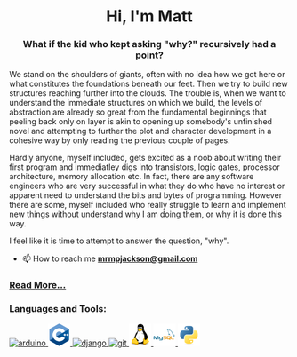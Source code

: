 <h1 align="center">Hi, I'm Matt</h1>
<h3 align="center">What if the kid who kept asking "why?" recursively had a point?</h3>

We stand on the shoulders of giants, often with no idea how we got here or what constitutes the foundations beneath our feet. Then we try to build new structures reaching further into the clouds.
The trouble is, when we want to understand the immediate structures on which we build, the levels of abstraction are already so great from the fundamental beginnings that peeling back only on layer is akin to opening up somebody's unfinished novel and attempting to further the plot and character development in a cohesive way by only reading the previous couple of pages. 

Hardly anyone, myself included, gets excited as a noob about writing their first program and immediatley digs into transistors, logic gates, processor architecture, memory allocation etc. In fact, there are any software engineers who are very successful in what they do who have no interest or apparent need to understand the bits and bytes of programming. However there are some, myself included who really struggle to learn and implement new things without understand why I am doing them, or why it is done this way.

I feel like it is time to attempt to answer the question, "why".

- 📫 How to reach me **mrmpjackson@gmail.com**

<h3 align="left"><a href="https://thetechtunist.blogspot.com/">Read More...</a></h3>
<p align="left">
</p>

<h3 align="left">Languages and Tools:</h3>
<p align="left"> <a href="https://www.arduino.cc/" target="_blank" rel="noreferrer"> <img src="https://cdn.worldvectorlogo.com/logos/arduino-1.svg" alt="arduino" width="40" height="40"/> </a> <a href="https://www.w3schools.com/cpp/" target="_blank" rel="noreferrer"> <img src="https://raw.githubusercontent.com/devicons/devicon/master/icons/cplusplus/cplusplus-original.svg" alt="cplusplus" width="40" height="40"/> </a> <a href="https://www.djangoproject.com/" target="_blank" rel="noreferrer"> <img src="https://cdn.worldvectorlogo.com/logos/django.svg" alt="django" width="40" height="40"/> </a>  <a href="https://git-scm.com/" target="_blank" rel="noreferrer"> <img src="https://www.vectorlogo.zone/logos/git-scm/git-scm-icon.svg" alt="git" width="40" height="40"/> </a> <a href="https://www.linux.org/" target="_blank" rel="noreferrer"> <img src="https://raw.githubusercontent.com/devicons/devicon/master/icons/linux/linux-original.svg" alt="linux" width="40" height="40"/> </a> <a href="https://www.mysql.com/" target="_blank" rel="noreferrer"> <img src="https://raw.githubusercontent.com/devicons/devicon/master/icons/mysql/mysql-original-wordmark.svg" alt="mysql" width="40" height="40"/> </a> <a href="https://www.python.org" target="_blank" rel="noreferrer"> <img src="https://raw.githubusercontent.com/devicons/devicon/master/icons/python/python-original.svg" alt="python" width="40" height="40"/> </a> </p>
